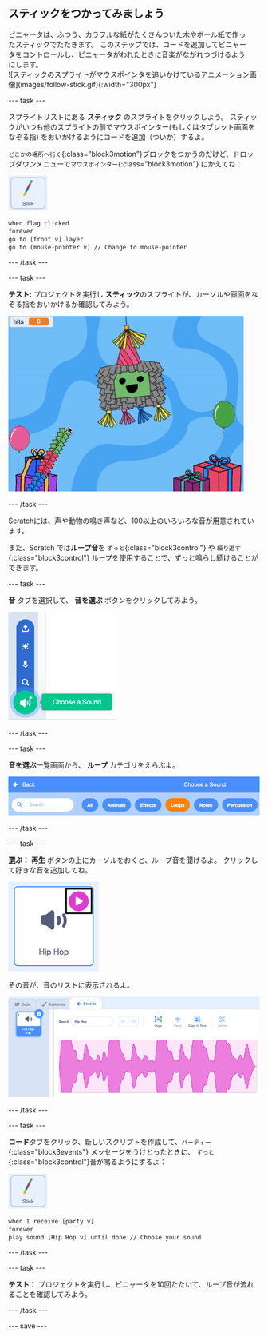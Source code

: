 ## スティックをつかってみましょう

<div style="display: flex; flex-wrap: wrap">
<div style="flex-basis: 200px; flex-grow: 1; margin-right: 15px;">
ピニャータは、ふつう、カラフルな紙がたくさんついた木やボール紙で作ったスティックでたたきます。 このステップでは、コードを追加してピニャータをコントロールし、ピニャータがわれたときに音楽がながれつづけるようにします。 
</div>
<div>
![スティックのスプライトがマウスポインタを追いかけているアニメーション画像](images/follow-stick.gif){:width="300px"}
</div>
</div>

--- task ---

スプライトリストにある **スティック** のスプライトをクリックしよう。 スティックがいつも他のスプライトの前でマウスポインター(もしくはタブレット画面をなぞる指) をおいかけるようにコードを追加（ついか）するよ。

`どこかの場所へ行く`{:class="block3motion"}ブロックをつかうのだけど、ドロップダウンメニューで`マウスポインター`{:class="block3motion"} にかえてね：

![スティックのスプライト](images/stick-sprite.png)

```blocks3
when flag clicked
forever
go to [front v] layer
go to (mouse-pointer v) // Change to mouse-pointer
```

--- /task ---

--- task ---

**テスト:** プロジェクトを実行し **スティック**のスプライトが、カーソルや画面をなぞる指をおいかけるか確認してみよう。

![スティックのスプライトがマウスポインタを追いかけているアニメーション画像](images/follow-stick.gif)

--- /task ---

Scratchには、声や動物の鳴き声など、100以上のいろいろな音が用意されています。

また、Scratch では**ループ音**を `ずっと`{:class="block3control"} や `繰り返す`{:class="block3control"} ループを使用することで、ずっと鳴らし続けることができます。

--- task ---

**音** タブを選択して、 **音を選ぶ** ボタンをクリックしてみよう。

![音のポップアップメニューで音を選んでいる 選択すると、選んだ音のアイコンが緑の円に白いスピーカーになる](images/sound-icon.png)

--- /task ---

--- task ---

**音を選ぶ**一覧画面から、 **ループ** カテゴリをえらぶよ。

![「ループ」のカテゴリがオレンジ色にハイライトされている音の一覧画面 そのほかのカテゴリは青く表示](images/loops-category.png)

--- /task ---

--- task ---

**選ぶ：** **再生** ボタンの上にカーソルをおくと、ループ音を聞けるよ。 クリックして好きな音を追加してね。

![右上の再生ボタンがハイライトされている「ヒップホップ」音](images/play-icon.png)

その音が、音のリストに表示されるよ。

![音タブの音リストに表示されているヒップホップ音](images/added-sound.png)

--- /task ---

--- task ---

**コード**タブをクリック、新しいスクリプトを作成して、`パーティー`{:class="block3events"} メッセージをうけとったときに、 `ずっと`{:class="block3control"}音が鳴るようにするよ：

![スティックのスプライト.](images/stick-sprite.png)

```blocks3
when I receive [party v]
forever
play sound [Hip Hop v] until done // Choose your sound
```

--- /task ---

--- task ---

**テスト：** プロジェクトを実行し、ピニャータを10回たたいて、ループ音が流れることを確認してみよう。

--- /task ---

--- save ---
